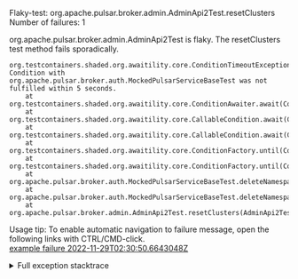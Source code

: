         
Flaky-test: org.apache.pulsar.broker.admin.AdminApi2Test.resetClusters
Number of failures: 1

org.apache.pulsar.broker.admin.AdminApi2Test is flaky. The resetClusters test method fails sporadically.

```
org.testcontainers.shaded.org.awaitility.core.ConditionTimeoutException: Condition with org.apache.pulsar.broker.auth.MockedPulsarServiceBaseTest was not fulfilled within 5 seconds.
	at org.testcontainers.shaded.org.awaitility.core.ConditionAwaiter.await(ConditionAwaiter.java:167)
	at org.testcontainers.shaded.org.awaitility.core.CallableCondition.await(CallableCondition.java:78)
	at org.testcontainers.shaded.org.awaitility.core.CallableCondition.await(CallableCondition.java:26)
	at org.testcontainers.shaded.org.awaitility.core.ConditionFactory.until(ConditionFactory.java:985)
	at org.testcontainers.shaded.org.awaitility.core.ConditionFactory.until(ConditionFactory.java:954)
	at org.apache.pulsar.broker.auth.MockedPulsarServiceBaseTest.deleteNamespaceWithRetry(MockedPulsarServiceBaseTest.java:702)
	at org.apache.pulsar.broker.auth.MockedPulsarServiceBaseTest.deleteNamespaceWithRetry(MockedPulsarServiceBaseTest.java:693)
	at org.apache.pulsar.broker.admin.AdminApi2Test.resetClusters(AdminApi2Test.java:167)
```

Usage tip: To enable automatic navigation to failure message, open the following links with CTRL/CMD-click.  
[example failure 2022-11-29T02:30:50.6643048Z](https://github.com/apache/pulsar/actions/runs/3570321875/jobs/6001306039#step:10:1331)  


<details>
<summary>Full exception stacktrace</summary>
<code><pre>
org.testcontainers.shaded.org.awaitility.core.ConditionTimeoutException: Condition with org.apache.pulsar.broker.auth.MockedPulsarServiceBaseTest was not fulfilled within 5 seconds.
	at org.testcontainers.shaded.org.awaitility.core.ConditionAwaiter.await(ConditionAwaiter.java:167)
	at org.testcontainers.shaded.org.awaitility.core.CallableCondition.await(CallableCondition.java:78)
	at org.testcontainers.shaded.org.awaitility.core.CallableCondition.await(CallableCondition.java:26)
	at org.testcontainers.shaded.org.awaitility.core.ConditionFactory.until(ConditionFactory.java:985)
	at org.testcontainers.shaded.org.awaitility.core.ConditionFactory.until(ConditionFactory.java:954)
	at org.apache.pulsar.broker.auth.MockedPulsarServiceBaseTest.deleteNamespaceWithRetry(MockedPulsarServiceBaseTest.java:702)
	at org.apache.pulsar.broker.auth.MockedPulsarServiceBaseTest.deleteNamespaceWithRetry(MockedPulsarServiceBaseTest.java:693)
	at org.apache.pulsar.broker.admin.AdminApi2Test.resetClusters(AdminApi2Test.java:167)
	at jdk.internal.reflect.GeneratedMethodAccessor235.invoke(Unknown Source)
	at java.base/jdk.internal.reflect.DelegatingMethodAccessorImpl.invoke(DelegatingMethodAccessorImpl.java:43)
	at java.base/java.lang.reflect.Method.invoke(Method.java:568)
	at org.testng.internal.invokers.MethodInvocationHelper.invokeMethod(MethodInvocationHelper.java:139)
	at org.testng.internal.invokers.MethodInvocationHelper.invokeMethodConsideringTimeout(MethodInvocationHelper.java:69)
	at org.testng.internal.invokers.ConfigInvoker.invokeConfigurationMethod(ConfigInvoker.java:361)
	at org.testng.internal.invokers.ConfigInvoker.invokeConfigurations(ConfigInvoker.java:296)
	at org.testng.internal.invokers.TestInvoker.runConfigMethods(TestInvoker.java:816)
	at org.testng.internal.invokers.TestInvoker.runAfterConfigurations(TestInvoker.java:785)
	at org.testng.internal.invokers.TestInvoker.invokeMethod(TestInvoker.java:761)
	at org.testng.internal.invokers.TestInvoker.invokeTestMethod(TestInvoker.java:221)
	at org.testng.internal.invokers.MethodRunner.runInSequence(MethodRunner.java:50)
	at org.testng.internal.invokers.TestInvoker$MethodInvocationAgent.invoke(TestInvoker.java:962)
	at org.testng.internal.invokers.TestInvoker.invokeTestMethods(TestInvoker.java:194)
	at org.testng.internal.invokers.TestMethodWorker.invokeTestMethods(TestMethodWorker.java:148)
	at org.testng.internal.invokers.TestMethodWorker.run(TestMethodWorker.java:128)
	at java.base/java.util.ArrayList.forEach(ArrayList.java:1511)
	at org.testng.TestRunner.privateRun(TestRunner.java:806)
	at org.testng.TestRunner.run(TestRunner.java:601)
	at org.testng.SuiteRunner.runTest(SuiteRunner.java:433)
	at org.testng.SuiteRunner.runSequentially(SuiteRunner.java:427)
	at org.testng.SuiteRunner.privateRun(SuiteRunner.java:387)
	at org.testng.SuiteRunner.run(SuiteRunner.java:330)
	at org.testng.SuiteRunnerWorker.runSuite(SuiteRunnerWorker.java:52)
	at org.testng.SuiteRunnerWorker.run(SuiteRunnerWorker.java:95)
	at org.testng.TestNG.runSuitesSequentially(TestNG.java:1256)
	at org.testng.TestNG.runSuitesLocally(TestNG.java:1176)
	at org.testng.TestNG.runSuites(TestNG.java:1099)
	at org.testng.TestNG.run(TestNG.java:1067)
	at org.apache.maven.surefire.testng.TestNGExecutor.run(TestNGExecutor.java:135)
	at org.apache.maven.surefire.testng.TestNGDirectoryTestSuite.executeSingleClass(TestNGDirectoryTestSuite.java:112)
	at org.apache.maven.surefire.testng.TestNGDirectoryTestSuite.executeLazy(TestNGDirectoryTestSuite.java:123)
	at org.apache.maven.surefire.testng.TestNGDirectoryTestSuite.execute(TestNGDirectoryTestSuite.java:90)
	at org.apache.maven.surefire.testng.TestNGProvider.invoke(TestNGProvider.java:146)
	at org.apache.maven.surefire.booter.ForkedBooter.invokeProviderInSameClassLoader(ForkedBooter.java:384)
	at org.apache.maven.surefire.booter.ForkedBooter.runSuitesInProcess(ForkedBooter.java:345)
	at org.apache.maven.surefire.booter.ForkedBooter.execute(ForkedBooter.java:126)
	at org.apache.maven.surefire.booter.ForkedBooter.main(ForkedBooter.java:418)

</pre></code>
</details>

